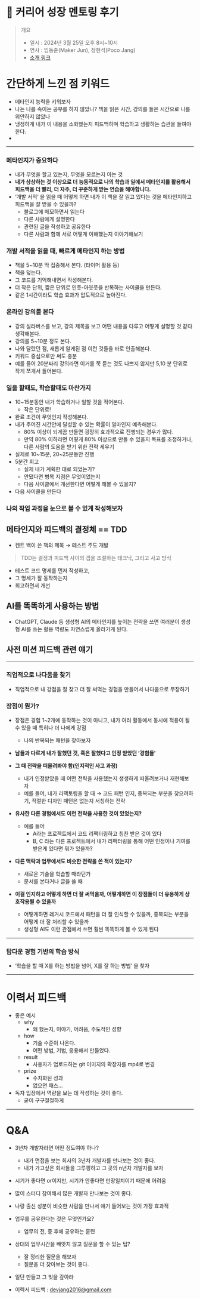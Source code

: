 # 👀 커리어 성장 멘토링 후기
> 개요
> - 일시 : 2024년 3월 25일 오후 8시~10시
> - 연사 : 임동준(Maker Jun), 장현석(Poco Jang)
> - [소개 링크](https://festa.io/events/4831)

# 간단하게 느낀 점 키워드
- 메타인지 능력을 키워보자
- 나는 나를 속이는 공부를 하지 않았나? 책을 읽은 시간, 강의를 들은 시간으로 나를 위안하지 않았나
- 냉정하게 내가 이 내용을 소화했는지 피드백하며 학습하고 생활하는 습관을 들여야 한다.
- 

---
### 메타인지가 중요하다

- 내가 무엇을 할고 있는지, 무엇을 모르는지 아는 것
- **내가 상상하는 것 이상으로 더 능동적으로 나의 학습과 일에서 메타인지를 활용해서 피드백을 더 빨리, 더 자주, 더 꾸준하게 받는 연습을 해야합니다.**
- ‘개발 서적’ 을 읽을 때 어떻게 하면 내가 이 책을 잘 읽고 있다는 것을 메타인지하고 피드백을 잘 받을 수 있을까?
    - 블로그에 메모하면서 읽는다
    - 다른 사람에게 설명한다
    - 관련된 글을 작성하고 공유한다
    - 다른 사람과 함께 서로 어떻게 이해했는지 이야기해보기

### 개발 서적을 읽을 때, 빠르게 메타인지 하는 방법

- 책을 5~10분 딱 집중해서 본다. (타이머 활용 등)
- 책을 덮는다.
- 그 코드를 기억해내면서 작성해본다.
- 더 작은 단위, 짧은 단위로 인풋-아웃풋을 반복하는 사이클을 만든다.
- 같은 1시간이라도 학습 효과가 압도적으로 높아진다.

### 온라인 강의를 본다

- 강의 실라버스를 보고, 강의 제목을 보고 어떤 내용을 다루고 어떻게 설명할 것 같다 생각해본다.
- 강의를 5~10분 정도 본다.
- 나와 달랐던 점, 새롭게 알게된 점 이런 것들을 바로 인출해본다.
- 키워드 중심으로만 써도 충분
- 예를 들어 20분짜리 강의라면 이거를 쭉 듣는 것도 나쁘지 않지만 5,10 분 단위로 작게 쪼개서 들어본다.

### 일을 할때도, 학습할때도 마찬가지

- 10~15분동안 내가 학습하거나 일할 것을 적어본다.
    - 작은 단위로!
- 완료 조건이 무엇인지 작성해본다.
- 내가 주어진 시간안에 달성할 수 있는 확률이 얼마인지 예측해본다.
    - 80% 이상이 되게끔 만들면 굉장히 효과적으로 진행되는 경우가 많다.
    - 만약 80% 이하라면 어떻게 80% 이상으로 만들 수 있을지 목표를 조정하거나, 다른 사람의 도움을 받기 위한 전략 세우기
- 실제로 10~15분, 20~25분동안 진행
- 5분간 회고
    - 실제 내가 계획한 대로 되었는가?
    - 안됐다면 병목 지점은 무엇이었는지
    - 다음 사이클에서 개선한다면 어떻게 해볼 수 있을지?
- 다음 사이클을 만든다

### 나의 작업 과정을 눈으로 볼 수 있게 작성해보자

## 메타인지와 피드백의 결정체 == TDD

- 켄트 백이 쓴 책의 제목 → 테스트 주도 개발

> TDD는 결정과 피드백 사이의 갭을 조절하는 테크닉, 그리고 사고 방식

- 테스트 코드 명세를 먼저 작성하고,
- 그 명세가 잘 동작하는지
- 회고하면서 개선

## AI를 똑똑하게 사용하는 방법

- ChatGPT, Claude 등 생성형 AI의 메타인지를 높이는 전략을 쓰면 여러분이 생성형 AI를 쓰는 활용 역량도 자연스럽게 올라가게 된다.

## 사전 미션 피드백 관련 얘기

---

### 직업적으로 나다움을 찾기

- 직업적으로 내 강점을 잘 찾고 더 잘 써먹는 경험을 만들어서 나다움으로 무장하기

### 장점이 뭔가?

- 장점은 경험 1~2개에 동작하는 것이 아니고, 내가 여러 활동에서 동시에 적용이 될 수 있을 때 특히나 더 나에게 강점
    
    - 나의 반복되는 패턴을 찾아보자
- **남들과 다르게 내가 잘했던 것, 혹은 잘했다고 인정 받았던 ‘경험들’**
    
- **그 때 전략을 떠올려봐야 함(인지적인 사고 과정)**
    
    - 내가 인정받았을 때 어떤 전략을 사용했는지 생생하게 떠올려보거나 재현해보자
    - 예를 들어, 내가 리팩토링을 할 때 → 코드 패턴 인지, 중복되는 부분을 찾으려하기, 적절한 디자인 패턴은 없는지 서칭하는 전략
- **유사한 다른 경험에서도 이런 전략을 사용한 것이 있었는지?**
    
    - 예를 들어
        - A라는 프로젝트에서 코드 리팩터링하고 칭찬 받은 것이 있다
        - B, C 라는 다른 프로젝트에서 내가 리팩터링을 통해 어떤 인정이나 기여를 받은게 있다면 뭐가 있을까?
- **다른 맥락과 업무에서도 비슷한 전략을 쓴 적이 있는지?**
    
    - 새로운 기술을 학습할 때라던가
    - 문서를 본다거나 글을 쓸 때
- **이걸 인지하고 어떻게 하면 더 잘 써먹을까, 어떻게하면 이 장점들이 더 유용하게 상호작용될 수 있을까**
    
    - 어떻게하면 레거시 코드에서 패턴을 더 잘 인식할 수 있을까, 중복되는 부분을 어떻게 더 잘 처리할 수 있을까
    - 생성형 AI도 이런 관점에서 쓰면 훨씬 똑똑하게 볼 수 있게 된다

---

### 탑다운 경험 기반의 학습 방식

- ‘학습을 할 때 X를 하는 방법을 넘어, X를 잘 하는 방법’ 을 찾자

---
# 이력서 피드백
- 좋은 예시
	- why
		- 왜 했는지, 이야기, 어려움, 주도적인 성향
	- how
		- 기술 수준이 나온다.
		- 어떤 방법, 기법, 응용해서 만들었다.
	- result
		- 사용자가 업로드하는 git 이미지의 확장자를 mp4로 변경
	- prize
		- 수치화된 성과
		- 없으면 패스...
- 독자 입장에서 역량을 보는 데 작성하는 것이 좋다.
	- 굳이 구구절절하게

---
# Q&A
- 3년차 개발자라면 어떤 정도여야 하나?
	- 내가 면접을 보는 회사의 3년차 개발자를 만나보는 것이 좋다.
	- 내가 가고싶은 회사들을 그루핑하고 그 곳의 n년차 개발자를 보자
- 시기가 좋다면 or이지만, 시기가 안좋다면 만장일치이기 때문에 어려움
- 많이 스터디 참여해서 많은 개발자 만나보는 것이 좋다.
- 나랑 출신 성분이 비슷한 사람을 만나서 얘기 들어보는 것이 가장 효과적
- 업무를 공유한다는 것은 무엇인가요?
	- 업무의 전, 중 후에 공유하는 훈련
- 상대의 업무시간을 빼앗지 않고 질문을 할 수 있는 팁?
	- 잘 정리한 질문을 해보자
	- 질문을 더 찾아보는 것이 좋다.
- 일단 만들고 그 빚을 갚아라

- 이력서 피드백 : devjang2016@gmail.com
